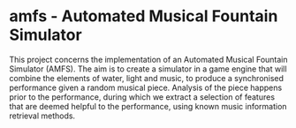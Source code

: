 # amfs - Automated Musical Fountain Simulator
This project concerns the implementation of an Automated Musical Fountain Simulator (AMFS). The aim is to create a simulator in a game engine that will combine the
elements of water, light and music, to produce a synchronised performance given a random musical piece. Analysis of the piece happens prior to the performance, during
which we extract a selection of features that are deemed helpful to the performance, using known music information retrieval methods.
